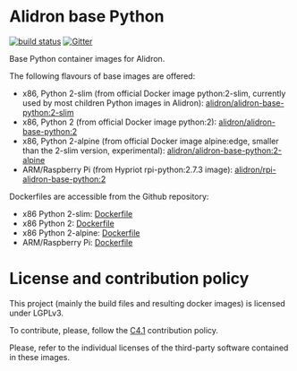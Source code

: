 Alidron base Python
===================

[![build status](https://git.tinigrifi.org/ci/projects/3/status.png?ref=master)](https://git.tinigrifi.org/ci/projects/3?ref=master) [![Gitter](https://badges.gitter.im/gitterHQ/gitter.svg)](https://gitter.im/Alidron/talk)

Base Python container images for Alidron.

The following flavours of base images are offered:
* x86, Python 2-slim (from official Docker image python:2-slim, currently used by most children Python images in Alidron): [alidron/alidron-base-python:2-slim](https://hub.docker.com/r/alidron/alidron-base-python/)
* x86, Python 2 (from official Docker image python:2): [alidron/alidron-base-python:2](https://hub.docker.com/r/alidron/alidron-base-python/)
* x86, Python 2-alpine (from official Docker image alpine:edge, smaller than the 2-slim version, experimental): [alidron/alidron-base-python:2-alpine](https://hub.docker.com/r/alidron/alidron-base-python/)
* ARM/Raspberry Pi (from Hypriot rpi-python:2.7.3 image): [alidron/rpi-alidron-base-python:2](https://hub.docker.com/r/alidron/rpi-alidron-base-python/)

Dockerfiles are accessible from the Github repository:
* x86 Python 2-slim: [Dockerfile](https://github.com/Alidron/alidron-base-python/blob/master/alidron-base-python:2-slim/Dockerfile)
* x86 Python 2: [Dockerfile](https://github.com/Alidron/alidron-base-python/blob/master/alidron-base-python:2/Dockerfile)
* x86 Python 2-alpine: [Dockerfile](https://github.com/Alidron/alidron-base-python/blob/master/alidron-base-python:2-alpine/Dockerfile)
* ARM/Raspberry Pi: [Dockerfile](https://github.com/Alidron/alidron-base-python/blob/master/rpi-alidron-base-python:2/Dockerfile)


License and contribution policy
===============================

This project (mainly the build files and resulting docker images) is licensed under LGPLv3.

To contribute, please, follow the [C4.1](http://rfc.zeromq.org/spec:22) contribution policy.

Please, refer to the individual licenses of the third-party software contained in these images.
